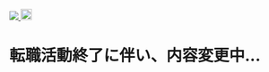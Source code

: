 <p align="left"> 
  <a href="https://github.com/siryu-saito">
    <img src="https://komarev.com/ghpvc/?username=siryu-saito"/>
  </a>
  <a href="https://qiita.com/ryuryu0213ww">
    <img height="20" src="https://qiita-badge.apiapi.app/s/ryuryu0213ww/posts.svg" />
  </a>
</p>

# 転職活動終了に伴い、内容変更中...
